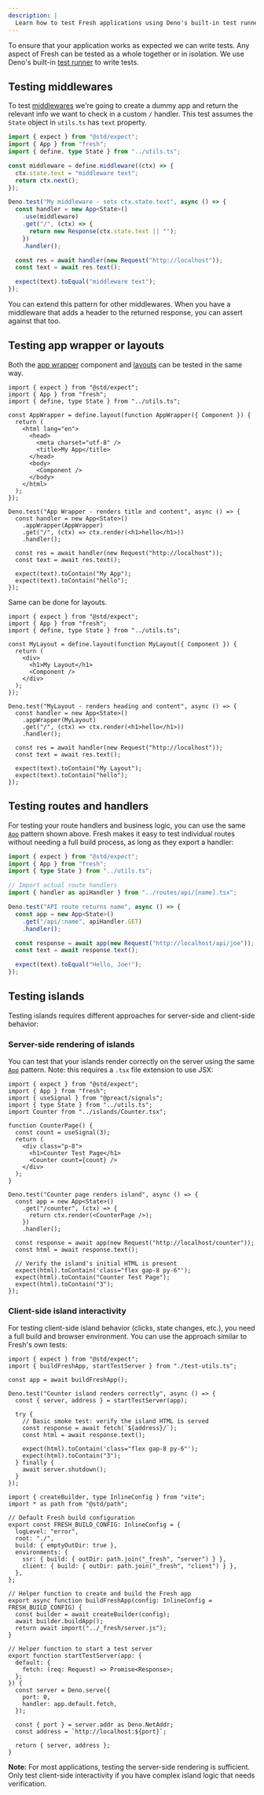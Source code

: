```yaml
---
description: |
  Learn how to test Fresh applications using Deno's built-in test runner.
---
```


To ensure that your application works as expected we can write tests. Any aspect
of Fresh can be tested as a whole together or in isolation. We use Deno's
built-in [test runner](https://docs.deno.com/runtime/fundamentals/testing/) to
write tests.

## Testing middlewares

To test [middlewares](/docs/concepts/middleware) we're going to create a dummy
app and return the relevant info we want to check in a custom `/` handler. This
test assumes the `State` object in `utils.ts` has `text` property.

```ts tests/middleware.test.ts
import { expect } from "@std/expect";
import { App } from "fresh";
import { define, type State } from "../utils.ts";

const middleware = define.middleware((ctx) => {
  ctx.state.text = "middleware text";
  return ctx.next();
});

Deno.test("My middleware - sets ctx.state.text", async () => {
  const handler = new App<State>()
    .use(middleware)
    .get("/", (ctx) => {
      return new Response(ctx.state.text || "");
    })
    .handler();

  const res = await handler(new Request("http://localhost"));
  const text = await res.text();

  expect(text).toEqual("middleware text");
});
```

You can extend this pattern for other middlewares. When you have a middleware
that adds a header to the returned response, you can assert against that too.

## Testing app wrapper or layouts

Both the [app wrapper](/docs/advanced/app-wrapper) component and
[layouts](/docs/advanced/layouts) can be tested in the same way.

```tsx tests/appWrapper.test.tsx
import { expect } from "@std/expect";
import { App } from "fresh";
import { define, type State } from "../utils.ts";

const AppWrapper = define.layout(function AppWrapper({ Component }) {
  return (
    <html lang="en">
      <head>
        <meta charset="utf-8" />
        <title>My App</title>
      </head>
      <body>
        <Component />
      </body>
    </html>
  );
});

Deno.test("App Wrapper - renders title and content", async () => {
  const handler = new App<State>()
    .appWrapper(AppWrapper)
    .get("/", (ctx) => ctx.render(<h1>hello</h1>))
    .handler();

  const res = await handler(new Request("http://localhost"));
  const text = await res.text();

  expect(text).toContain("My App");
  expect(text).toContain("hello");
});
```

Same can be done for layouts.

```tsx tests/layout.test.tsx
import { expect } from "@std/expect";
import { App } from "fresh";
import { define, type State } from "../utils.ts";

const MyLayout = define.layout(function MyLayout({ Component }) {
  return (
    <div>
      <h1>My Layout</h1>
      <Component />
    </div>
  );
});

Deno.test("MyLayout - renders heading and content", async () => {
  const handler = new App<State>()
    .appWrapper(MyLayout)
    .get("/", (ctx) => ctx.render(<h1>hello</h1>))
    .handler();

  const res = await handler(new Request("http://localhost"));
  const text = await res.text();

  expect(text).toContain("My Layout");
  expect(text).toContain("hello");
});
```

## Testing routes and handlers

For testing your route handlers and business logic, you can use the same
[`App`](/docs/concepts/app) pattern shown above. Fresh makes it easy to test
individual routes without needing a full build process, as long as they export a
handler:

```ts tests/routes.test.ts
import { expect } from "@std/expect";
import { App } from "fresh";
import { type State } from "../utils.ts";

// Import actual route handlers
import { handler as apiHandler } from "../routes/api/[name].tsx";

Deno.test("API route returns name", async () => {
  const app = new App<State>()
    .get("/api/:name", apiHandler.GET)
    .handler();

  const response = await app(new Request("http://localhost/api/joe"));
  const text = await response.text();

  expect(text).toEqual("Hello, Joe!");
});
```

## Testing islands

Testing islands requires different approaches for server-side and client-side
behavior:

### Server-side rendering of islands

You can test that your islands render correctly on the server using the same
[`App`](/docs/concepts/app) pattern. Note: this requires a `.tsx` file extension
to use JSX:

```tsx tests/island-ssr.test.tsx
import { expect } from "@std/expect";
import { App } from "fresh";
import { useSignal } from "@preact/signals";
import { type State } from "../utils.ts";
import Counter from "../islands/Counter.tsx";

function CounterPage() {
  const count = useSignal(3);
  return (
    <div class="p-8">
      <h1>Counter Test Page</h1>
      <Counter count={count} />
    </div>
  );
}

Deno.test("Counter page renders island", async () => {
  const app = new App<State>()
    .get("/counter", (ctx) => {
      return ctx.render(<CounterPage />);
    })
    .handler();

  const response = await app(new Request("http://localhost/counter"));
  const html = await response.text();

  // Verify the island's initial HTML is present
  expect(html).toContain('class="flex gap-8 py-6"');
  expect(html).toContain("Counter Test Page");
  expect(html).toContain("3");
});
```

### Client-side island interactivity

For testing client-side island behavior (clicks, state changes, etc.), you need
a full build and browser environment. You can use the approach similar to
Fresh's own tests:

```tsx tests/island-client.test.tsx
import { expect } from "@std/expect";
import { buildFreshApp, startTestServer } from "./test-utils.ts";

const app = await buildFreshApp();

Deno.test("Counter island renders correctly", async () => {
  const { server, address } = startTestServer(app);

  try {
    // Basic smoke test: verify the island HTML is served
    const response = await fetch(`${address}/`);
    const html = await response.text();

    expect(html).toContain('class="flex gap-8 py-6"');
    expect(html).toContain("3");
  } finally {
    await server.shutdown();
  }
});
```

```tsx tests/test-utils.ts
import { createBuilder, type InlineConfig } from "vite";
import * as path from "@std/path";

// Default Fresh build configuration
export const FRESH_BUILD_CONFIG: InlineConfig = {
  logLevel: "error",
  root: "./",
  build: { emptyOutDir: true },
  environments: {
    ssr: { build: { outDir: path.join("_fresh", "server") } },
    client: { build: { outDir: path.join("_fresh", "client") } },
  },
};

// Helper function to create and build the Fresh app
export async function buildFreshApp(config: InlineConfig = FRESH_BUILD_CONFIG) {
  const builder = await createBuilder(config);
  await builder.buildApp();
  return await import("../_fresh/server.js");
}

// Helper function to start a test server
export function startTestServer(app: {
  default: {
    fetch: (req: Request) => Promise<Response>;
  };
}) {
  const server = Deno.serve({
    port: 0,
    handler: app.default.fetch,
  });

  const { port } = server.addr as Deno.NetAddr;
  const address = `http://localhost:${port}`;

  return { server, address };
}
```

**Note:** For most applications, testing the server-side rendering is
sufficient. Only test client-side interactivity if you have complex island logic
that needs verification.
